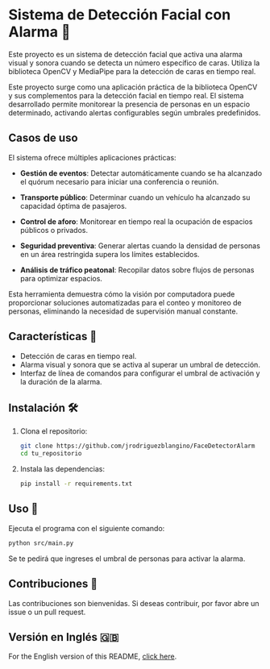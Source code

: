 # Sistema de Detección Facial con Alarma 🚨

Este proyecto es un sistema de detección facial que activa una alarma visual y sonora cuando se detecta un número específico de caras. Utiliza la biblioteca OpenCV y MediaPipe para la detección de caras en tiempo real.

Este proyecto surge como una aplicación práctica de la biblioteca OpenCV y sus complementos para la detección facial en tiempo real. El sistema desarrollado permite monitorear la presencia de personas en un espacio determinado, activando alertas configurables según umbrales predefinidos.

Casos de uso
------------

El sistema ofrece múltiples aplicaciones prácticas:

*   **Gestión de eventos**: Detectar automáticamente cuando se ha alcanzado el quórum necesario para iniciar una conferencia o reunión.
    
*   **Transporte público**: Determinar cuando un vehículo ha alcanzado su capacidad óptima de pasajeros.
    
*   **Control de aforo**: Monitorear en tiempo real la ocupación de espacios públicos o privados.
    
*   **Seguridad preventiva**: Generar alertas cuando la densidad de personas en un área restringida supera los límites establecidos.
    
*   **Análisis de tráfico peatonal**: Recopilar datos sobre flujos de personas para optimizar espacios.
    

Esta herramienta demuestra cómo la visión por computadora puede proporcionar soluciones automatizadas para el conteo y monitoreo de personas, eliminando la necesidad de supervisión manual constante.

## Características 🌟
- Detección de caras en tiempo real.
- Alarma visual y sonora que se activa al superar un umbral de detección.
- Interfaz de línea de comandos para configurar el umbral de activación y la duración de la alarma.

## Instalación 🛠️

1. Clona el repositorio:
   ```bash
   git clone https://github.com/jrodriguezblangino/FaceDetectorAlarm
   cd tu_repositorio
   ```

2. Instala las dependencias:
   ```bash
   pip install -r requirements.txt
   ```

## Uso 🚀

Ejecuta el programa con el siguiente comando:
```bash
python src/main.py
```

Se te pedirá que ingreses el umbral de personas para activar la alarma.

## Contribuciones 🤝

Las contribuciones son bienvenidas. Si deseas contribuir, por favor abre un issue o un pull request.

## Versión en Inglés 🇬🇧

For the English version of this README, [click here](README_EN.md).
